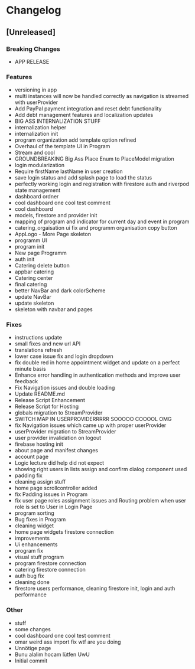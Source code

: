# Changelog

## [Unreleased]

### Breaking Changes
- APP RELEASE

### Features
- versioning in app
- multi instances will now be handled correctly as navigation is streamed with userProvider
- Add PayPal payment integration and reset debt functionality
- Add debt management features and localization updates
- BIG ASS INTERNALIZATION STUFF
- internalization helper
- internalization init
- program organization add template option refined
- Overhaul of the template UI in Program
- Stream and cool
- GROUNDBREAKING Big Ass Place Enum to PlaceModel migration
- login modularization
- Require firstName lastName in user creation
- save login status and add splash page to load the status
- perfectly working login and registration with firestore auth and riverpod state management
- dashboard ordner
- cool dashboard one cool test comment
- cool dashboard
- models, firestore and provider init
- mapping of program and indicator for current day and event in program
- catering_orgaisation ui fix and programm organisation copy button
- AppLogo - More Page skeleton
- programm UI
- program init
- New page Programm
- auth init
- Catering delete button
- appbar catering
- Catering center
- final catering
- better NavBar and dark colorScheme
- update NavBar
- update skeleton
- skeleton with navbar and pages

### Fixes
- instructions update
- small fixes and new url API
- translations refresh
- lower case issue fix and login dropdown
- fix double red in home appointment widget and update on a perfect minute basis
- Enhance error handling in authentication methods and improve user feedback
- Fix Navigation issues and double loading
- Update README.md
- Release Script Enhancement
- Release Script for Hosting
- globals migration to StreamProvider
- SWITCH MAP IN USERPROVIDERRRRR SOOOOO COOOOL OMG
- fix Navigation issues which came up with proper userProvider
- userProvider migration to StreamProvider
- user provider invalidation on logout
- firebase hosting init
- about page and manifest changes
- account page
- Logic lecture did help did not expect
- showing right users in lists assign and confirm dialog component used
- padding fix
- cleaning assign stuff
- home page scrollcontroller added
- fix Padding issues in Program
- fix user page roles assignment issues and Routing problem when user role is set to User in Login Page
- program sorting
- Bug fixes in Program
- cleaning widget
- home page widgets firestore connection
- improvements
- Ui enhancements
- program fix
- visual stuff program
- program firestore connection
- catering firestore connection
- auth bug fix
- cleaning done
- firestore users performance, cleaning firestore init, login and auth performance

### Other
- stuff
- some changes
- cool dashboard one cool test comment
- omar weird ass import fix wtf are you doing
- Unnötige page
- Bunu alalim hocam lütfen UwU
- Initial commit
